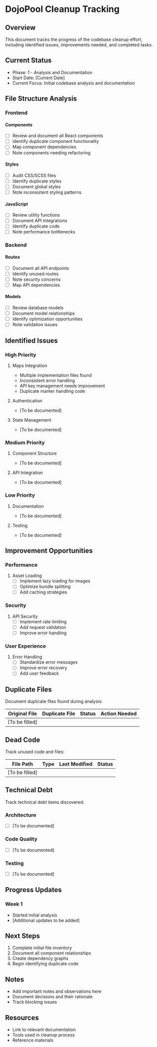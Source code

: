 # DojoPool Cleanup Tracking

## Overview

This document tracks the progress of the codebase cleanup effort, including identified issues, improvements needed, and completed tasks.

## Current Status

- Phase: 1 - Analysis and Documentation
- Start Date: [Current Date]
- Current Focus: Initial codebase analysis and documentation

## File Structure Analysis

### Frontend

#### Components

- [ ] Review and document all React components
- [ ] Identify duplicate component functionality
- [ ] Map component dependencies
- [ ] Note components needing refactoring

#### Styles

- [ ] Audit CSS/SCSS files
- [ ] Identify duplicate styles
- [ ] Document global styles
- [ ] Note inconsistent styling patterns

#### JavaScript

- [ ] Review utility functions
- [ ] Document API integrations
- [ ] Identify duplicate code
- [ ] Note performance bottlenecks

### Backend

#### Routes

- [ ] Document all API endpoints
- [ ] Identify unused routes
- [ ] Note security concerns
- [ ] Map API dependencies

#### Models

- [ ] Review database models
- [ ] Document model relationships
- [ ] Identify optimization opportunities
- [ ] Note validation issues

## Identified Issues

### High Priority

1. Maps Integration
   - Multiple implementation files found
   - Inconsistent error handling
   - API key management needs improvement
   - Duplicate marker handling code

2. Authentication
   - [To be documented]

3. State Management
   - [To be documented]

### Medium Priority

1. Component Structure
   - [To be documented]

2. API Integration
   - [To be documented]

### Low Priority

1. Documentation
   - [To be documented]

2. Testing
   - [To be documented]

## Improvement Opportunities

### Performance

1. Asset Loading
   - [ ] Implement lazy loading for images
   - [ ] Optimize bundle splitting
   - [ ] Add caching strategies

### Security

1. API Security
   - [ ] Implement rate limiting
   - [ ] Add request validation
   - [ ] Improve error handling

### User Experience

1. Error Handling
   - [ ] Standardize error messages
   - [ ] Improve error recovery
   - [ ] Add user feedback

## Duplicate Files

Document duplicate files found during analysis:

| Original File  | Duplicate File | Status | Action Needed |
| -------------- | -------------- | ------ | ------------- |
| [To be filled] |                |        |               |

## Dead Code

Track unused code and files:

| File Path      | Type | Last Modified | Status |
| -------------- | ---- | ------------- | ------ |
| [To be filled] |      |               |        |

## Technical Debt

Track technical debt items discovered:

### Architecture

- [ ] [To be documented]

### Code Quality

- [ ] [To be documented]

### Testing

- [ ] [To be documented]

## Progress Updates

### Week 1

- Started initial analysis
- [Additional updates to be added]

## Next Steps

1. Complete initial file inventory
2. Document all component relationships
3. Create dependency graphs
4. Begin identifying duplicate code

## Notes

- Add important notes and observations here
- Document decisions and their rationale
- Track blocking issues

## Resources

- Link to relevant documentation
- Tools used in cleanup process
- Reference materials
